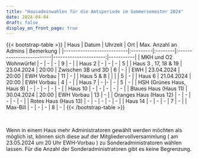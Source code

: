 ```yaml
---
title: "Hausadminwahlen für die Amtsperiode im Sommersemester 2024"
date: 2024-04-04
draft: false
display_on_front_page: true
---
```


{{< bootstrap-table >}}
| Haus                      | Datum    | Uhrzeit | Ort                      | Max. Anzahl an Admins | Bemerkung |
|---------------------------|:---------|:--------|:-------------------------|----------------------:|-----------|
| MKH und O2 Wohnwürfel     | - | - | -        | 9                     |     -      |
| Haus 2                    | -  | -   | -                    |   5      |
| Haus 3 , 17, 18 & 19                  | 23.04.2024 | 20:00  | Zwischen 3B und 3D | 6                   |   -        |
| EWH                       | 23.04.2024            | 20:00        | EWH Vorbau                               | 11                    |    -       |
| Haus 5 & 8              |            | |                              | 5                     |     -      |
| Haus 6                    | 21.04.2024    |  20:00     |    EWH Vorbau                              | 4                     |    -       |
| Haus 7                    | -           |-        |     -                             | 5                     |    -       |
| HSH (Grünes Haus, Haus 9) |   -       |    -     |           -               |          -             |     -      |
| Haus 10      |  -     |    -      |              -                               | -                    |    -       |
| Blaues Haus (Haus 11)     | 30.04.2024   |   20:00 |   EWH Vorbau  |  13                 |      -     |
| Oranges Haus (Haus 12)    |  -        |     -    |          -                |             -          |     -      |
| Rotes Haus (Haus 13)      |    -      |    -     |             -             |            -           |      -     |
| Haus 14                   | -  | -     |   -                                   | 7                    |    -       |
| Max-Bill                  |    -      | -  | -                                        | 8                     |      -     |
{{< /bootstrap-table >}}

&nbsp;

Wenn in einem Haus mehr Administratoren gewählt werden möchten als möglich ist, können sich diese auf der
Mitgliedervollversammlung ( am 23.05.2024 um 20 Uhr EWH-Vorbau ) zu Sonderadministratoren wählen lassen. Für die Anzahl der Sonderadministratoren gibt es keine
Begrenzung.

